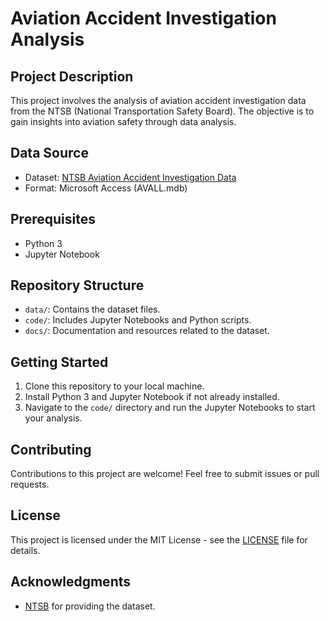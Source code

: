 # Aviation Accident Investigation Analysis

## Project Description
This project involves the analysis of aviation accident investigation data from the NTSB (National Transportation Safety Board). The objective is to gain insights into aviation safety through data analysis.

## Data Source
- Dataset: [NTSB Aviation Accident Investigation Data](https://data.ntsb.gov/avdata/FileDirectory/DownloadFile?fileID=C%3A%5Cavdata%5Cavall.zip)
- Format: Microsoft Access (AVALL.mdb)

## Prerequisites
- Python 3
- Jupyter Notebook

## Repository Structure
- `data/`: Contains the dataset files.
- `code/`: Includes Jupyter Notebooks and Python scripts.
- `docs/`: Documentation and resources related to the dataset.

## Getting Started
1. Clone this repository to your local machine.
2. Install Python 3 and Jupyter Notebook if not already installed.
3. Navigate to the `code/` directory and run the Jupyter Notebooks to start your analysis.

## Contributing
Contributions to this project are welcome! Feel free to submit issues or pull requests.

## License
This project is licensed under the MIT License - see the [LICENSE](LICENSE) file for details.

## Acknowledgments
- [NTSB](https://www.ntsb.gov/Pages/home.aspx) for providing the dataset.
